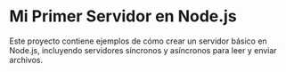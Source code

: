 # Mi Primer Servidor en Node.js

Este proyecto contiene ejemplos de cómo crear un servidor básico en Node.js, incluyendo servidores síncronos y asíncronos para leer y enviar archivos.
